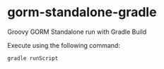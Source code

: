 # gorm-standalone-gradle
Groovy GORM Standalone run with Gradle Build

Execute using the following command:
```
gradle runScript
```
